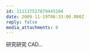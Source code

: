 ```yaml
---
id: 111137527879445204
date: 2009-11-19T06:33:00.000Z
reply: false
media_attachments: 0
---
```


研究研究 CAD... ​​​​

